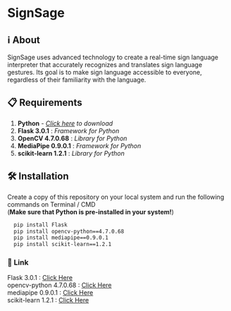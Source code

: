 # SignSage

## ℹ️ About 
SignSage uses advanced technology to create a real-time sign language interpreter that accurately recognizes and translates sign language gestures. Its goal is to make sign language accessible to everyone, regardless of their familiarity with the language.

## 📋 Requirements 
1. <b>Python</b> - [<i>Click here</i>](https://www.python.org/downloads) <i>to download</i>
2. <b>Flask 3.0.1</b> : <i>Framework for Python</i>
3. <b>OpenCV 4.7.0.68</b> : <i>Library for Python</i>
4. <b>MediaPipe 0.9.0.1</b> : <i>Framework for Python</i>
5. <b>scikit-learn 1.2.1</b> : <i>Library for Python</i>

## 🛠️ Installation

Create a copy of this repository on your local system and run the following commands on Terminal / CMD<br>
(<b>Make sure that Python is pre-installed in your system!</b>)

```bash
  pip install Flask
  pip install opencv-python==4.7.0.68
  pip install mediapipe==0.9.0.1
  pip install scikit-learn==1.2.1
```
 ### 🔗 Link 
 Flask 3.0.1 : [Click Here](https://pypi.org/project/Flask/)<br>
 opencv-python 4.7.0.68 : [Click Here](https://pypi.org/project/opencv-python/4.7.0.68/)<br>
 mediapipe 0.9.0.1 : [Click Here](https://pypi.org/project/mediapipe/0.9.0.1/)<br>
 scikit-learn 1.2.1 : [Click Here](https://pypi.org/project/scikit-learn/1.2.1/)<br>
 

<!-- opencv-python==4.7.0.68
mediapipe==0.9.0.1
scikit-learn==1.2.0

start flask - python app.py --->
